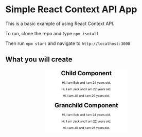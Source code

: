 # Simple React Context API App

This is a basic example of using React Context API.

To run, clone the repo and type
`npm isntall`

Then run 
`npm start`
and navigate to
`http://localhost:3000`

## What you will create

<p align="center">
<img src="./context-example.png" alt="context example" height="200"/>
</p>
